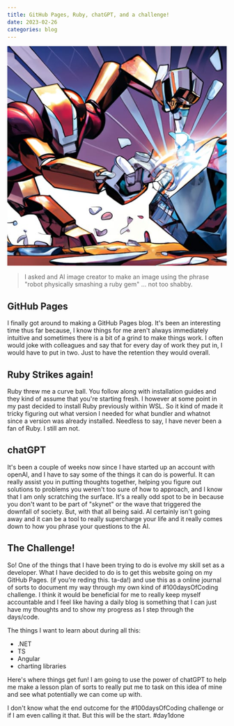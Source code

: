 ```yaml
---
title: GitHub Pages, Ruby, chatGPT, and a challenge!
date: 2023-02-26
categories: blog
---
```

<img src="/images/fulls/robot.jpg" class="image">

> I asked and AI image creator to make an image using the phrase "robot physically smashing a ruby gem" ... not too shabby.

## GitHub Pages
I finally got around to making a GitHub Pages blog. It's been an interesting time thus far because, I know things for me aren't always immediately intuitive and sometimes there is a bit of a grind to make things work. I often would joke with colleagues and say that for every day of work they put in, I would have to put in two. Just to have the retention they would overall. 

## Ruby Strikes again!
Ruby threw me a curve ball. You follow along with installation guides and they kind of assume that you're starting fresh. I however at some point in my past decided to install Ruby previously within WSL. So it kind of made it tricky figuring out what version I needed for what bundler and whatnot since a version was already installed. Needless to say, I have never been a fan of Ruby. I still am not.

## chatGPT
It's been a couple of weeks now since I have started up an account with openAI, and I have to say some of the things it can do is powerful. It can really assist you in putting thoughts together, helping you figure out solutions to problems you weren't too sure of how to approach, and I know that I am only scratching the surface. It's a really odd spot to be in because you don't want to be part of "skynet" or the wave that triggered the downfall of society. But, with that all being said. AI certainly isn't going away and it can be a tool to really supercharge your life and it really comes down to how you phrase your questions to the AI. 

## The Challenge!
So! One of the things that I have been trying to do is evolve my skill set as a developer. What I have decided to do is to get this website going on my GitHub Pages. (if you're reding this. ta-da!) and use this as a online journal of sorts to document my way through my own kind of #100daysOfCoding challenge. I think it would be beneficial for me to really keep myself accountable and I feel like having a daily blog is something that I can just have my thoughts and to show my progress as I step through the days/code.

The things I want to learn about during all this:
- .NET
- TS
- Angular
- charting libraries

Here's where things get fun! I am going to use the power of chatGPT to help me make a lesson plan of sorts to really put me to task on this idea of mine and see what potentially we can come up with.

I don't know what the end outcome for the #100daysOfCoding challenge or if I am even calling it that. But this will be the start. #day1done
